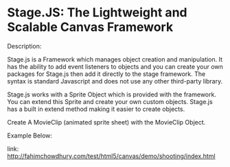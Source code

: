 # Stage.JS: The Lightweight and Scalable Canvas Framework 

Description:

Stage.js is a Framework which manages object creation and manipulation. It has the ability to add event listeners to objects and you can create your own packages for Stage.js then add it directly to the stage framework.  The syntax is standard Javascript and does not use any other third-party library. 

Stage.js works with a Sprite Object which is provided with the framework. You can extend this Sprite and create your own custom objects. Stage.js has a built in extend method making  it easier to create objects.

Create A MovieClip (animated sprite sheet) with the MovieClip Object.  

Example Below:

link: http://fahimchowdhury.com/test/html5/canvas/demo/shooting/index.html